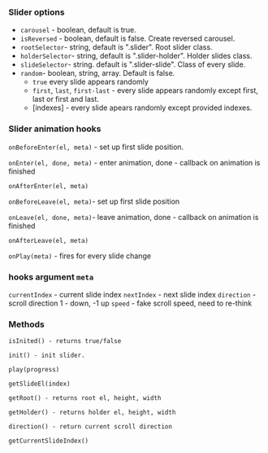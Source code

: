### Slider options

- `carousel` - boolean, default is true.
- `isReversed` - boolean, default is false. Create reversed carousel.
- `rootSelector`- string, default is ".slider". Root slider class.
- `holderSelector`- string, default is ".slider-holder". Holder slides class.
- `slideSelector`- string. default is ".slider-slide". Class of every slide.
- `random`- boolean, string, array. Default is false.
  - `true` every slide appears randomly
  - `first`, `last`, `first-last` - every slide appears randomly except first, last or first and last.
  - [indexes] - every slide apears randomly except provided indexes.

### Slider animation hooks

`onBeforeEnter(el, meta)` - set up first slide position.

`onEnter(el, done, meta)` - enter animation, done - callback on animation is finished

`onAfterEnter(el, meta)`

`onBeforeLeave(el, meta)`- set up first slide position

`onLeave(el, done, meta)`- leave animation, done - callback on animation is finished

`onAfterLeave(el, meta)`

`onPlay(meta)` - fires for every slide change

### hooks argument `meta`

`currentIndex` - current slide index
`nextIndex` - next slide index
`direction` - scroll direction 1 - down, -1 up
`speed` - fake scroll speed, need to re-think

### Methods

```
isInited() - returns true/false

init() - init slider.

play(progress)

getSlideEl(index)

getRoot() - returns root el, height, width

getHolder() - returns holder el, height, width

direction() - return current scroll direction

getCurrentSlideIndex()
```
